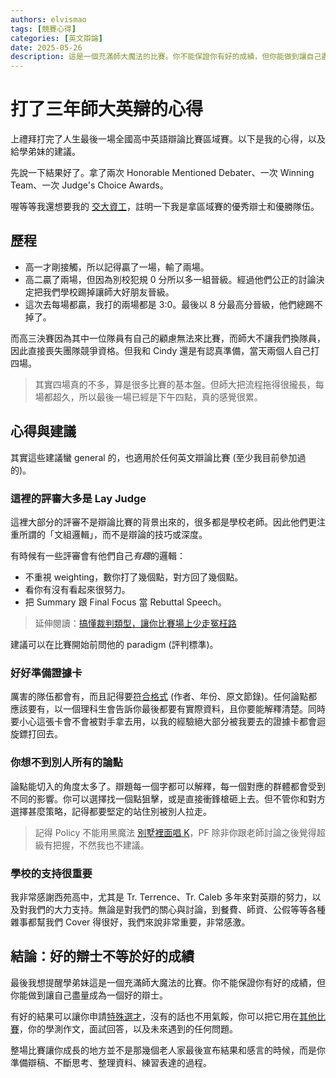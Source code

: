 ```yaml
---
authors: elvismao
tags: [競賽心得]
categories: [英文辯論]
date: 2025-05-26
description: 這是一個充滿師大魔法的比賽。你不能保證你有好的成績，但你能做到讓自己盡量成為一個好的辯士。
---
```


# 打了三年師大英辯的心得

上禮拜打完了人生最後一場全國高中英語辯論比賽區域賽。以下是我的心得，以及給學弟妹的建議。

先說一下結果好了。拿了兩次 Honorable Mentioned Debater、一次 Winning Team、一次 Judge's Choice Awards。

喔等等我還想要我的 [交大資工](https://emtech.cc/p/srecruit)，註明一下我是拿區域賽的優秀辯士和優勝隊伍。

## 歷程

- 高一才剛接觸，所以記得贏了一場，輸了兩場。
- 高二贏了兩場，但因為別校犯規 0 分所以多一組晉級。經過他們公正的討論決定把我們學校踢掉讓師大好朋友晉級。
- 這次去每場都贏，我打的兩場都是 3:0。最後以 8 分最高分晉級，他們總踢不掉了。

而高三決賽因為其中一位隊員有自己的顧慮無法來比賽，而師大不讓我們換隊員，因此直接喪失團隊競爭資格。但我和 Cindy 還是有認真準備，當天兩個人自己打四場。

> 其實四場真的不多，算是很多比賽的基本盤。但師大把流程拖得很攏長，每場都超久，所以最後一場已經是下午四點，真的感覺很累。

## 心得與建議

其實這些建議蠻 general 的，也適用於任何英文辯論比賽 (至少我目前參加過的)。

### 這裡的評審大多是 Lay Judge

這裡大部分的評審不是辯論比賽的背景出來的，很多都是學校老師。因此他們更注重所謂的「文組邏輯」，而不是辯論的技巧或深度。

有時候有一些評審會有他們自己*有趣*的邏輯：

- 不重視 weighting，數你打了幾個點，對方回了幾個點。
- 看你有沒有看起來很努力。
- 把 Summary 跟 Final Focus 當 Rebuttal Speech。

> 延伸閱讀：[搞懂裁判類型，讓你比賽場上少走冤枉路](https://emtech.cc/p/debate-judgeAdaptation/)

建議可以在比賽開始前問他的 paradigm (評判標準)。

### 好好準備證據卡

厲害的隊伍都會有，而且記得要[符合格式](https://emtech.cc/p/notion-debate#資料庫) (作者、年份、原文節錄)。任何論點都應該要有，以一個理科生會告訴你最後都要有實際資料，且你要能解釋清楚。同時要小心這張卡會不會被對手拿去用，以我的經驗絕大部分被我要去的證據卡都會迴旋鏢打回去。

### 你想不到別人所有的論點

論點能切入的角度太多了。辯題每一個字都可以解釋，每一個對應的群體都會受到不同的影響。你可以選擇找一個點狙擊，或是直接衝鋒槍砸上去。但不管你和對方選擇甚麼策略，記得都要堅定的站住別被別人拉走。

> 記得 Policy 不能用黑魔法 [別墅裡面唱 K](https://emtech.cc/p/debate-kritik)，PF 除非你跟老師討論之後覺得超級有把握，不然我也不建議。

### 學校的支持很重要

我非常感謝西苑高中，尤其是 Tr. Terrence、Tr. Caleb 多年來對英辯的努力，以及對我們的大力支持。無論是對我們的關心與討論，到餐費、師資、公假等等各種雜事都幫我們 Cover 得很好，我們來說非常重要，非常感激。

## 結論：好的辯士不等於好的成績

最後我想提醒學弟妹這是一個充滿師大魔法的比賽。你不能保證你有好的成績，但你能做到讓自己盡量成為一個好的辯士。

有好的結果可以讓你申請[特殊選才](https://emtech.cc/tag/%E7%89%B9%E6%AE%8A%E9%81%B8%E6%89%8D)，沒有的話也不用氣餒，你可以把它用在[其他比賽](https://emtech.cc/p/debate-intro#其他賽制)，你的學測作文，面試回答，以及未來遇到的任何問題。

整場比賽讓你成長的地方並不是那幾個老人家最後宣布結果和感言的時候，而是你準備辯稿、不斷思考、整理資料、練習表達的過程。
